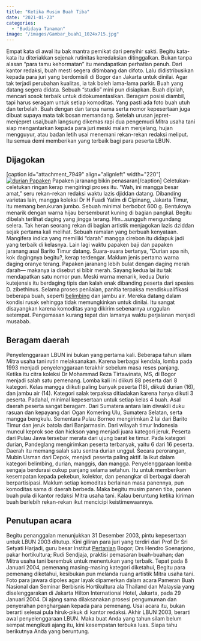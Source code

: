 ```yaml
---
title: "Ketika Musim Buah Tiba"
date: "2021-01-23"
categories: 
  - "Budidaya Tanaman"
image: "/images/Gambar_buah1_1024x715.jpg"
---
```


Empat kata di awal itu bak mantra pemikat dari penyihir sakti. Begitu kata-kata itu diteriakkan sejenak rutinitas keredaksian ditinggalkan. Bukan tanpa alasan “para tamu kehormatan” itu mendapatkan perhatian penuh. Dari kantor redaksi, buah mesti segera ditimbang dan difoto. Lalu didistribusikan kepada para juri yang berdomisili di Bogor dan Jakarta untuk dinilai. Agar tak terjadi perubahan kualitas, ia tak boleh lama-lama parkir. Buah yang datang segera didata. Sebuah “studio” mini pun disiapkan. Buah dipilah, mencari sosok terbaik untuk didokumentasikan. Beragam posisi diambil, tapi harus seragam untuk setiap komoditas. Yang pasti ada foto buah utuh dan terbelah. Buah dengan dan tanpa nama serta nomor kepesertaan juga dibuat supaya mata tak bosan memandang. Setelah urusan jepret-menjepret usai,buah langsung dikemas rapi dua pengemudi Mitra usaha tani siap mengantarkan kepada para juri meski malam menjelang, hujan mengguyur, atau badan letih usai menemani rekan-rekan redaksi meliput. Itu semua demi memberikan yang terbaik bagi para peserta LBUN.

## Dijagokan

\[caption id="attachment\_7949" align="alignleft" width="220"\][![durian Papaken](/images/Gambar_buah2_896x768.jpg)](http://localhost/mitra/wp-content/uploads/2021/01/Gambar_buah2_896x768.jpg) Papaken jaranang bikin penasaran\[/caption\] Celetukan-celetukan ringan kerap mengiringi proses itu. “Wah, ini mangga besar amat,” seru rekan-rekan redaksi waktu lazis djiddan datang. Dibanding varietas lain, mangga koleksi Dr H Fuadi Yatim di Cipinang, Jakarta Timur, itu memang berukuran jumbo. Sebuah minimal berbobot 600 g. Bentuknya menarik dengan warna hijau bersemburat kuning di bagian pangkal. Begitu dibelah terlihat daging yang jingga terang. Hm...sungguh mengundang selera. Tak heran seorang rekan di bagian artistik menjagokan lazis dziddan sejak pertama kali melihat. Sebuah ramalan yang berbuah kenyataan. Mangifera indica yang memiliki “darah” mangga cirebon itu didapuk jadi yang terbaik di kelasnya. Lain lagi waktu papaken baji dan papaken jaranang asal Barito Timur datang. Suara-suara bertanya, "Durian apa nih, kok dagingnya begitu?, kerap terdengar. Maklum jenis pertama warna daging oranye terang. Papaken jaranang lebih bulat dengan daging merah darah— makanya ia disebut si bibir merah. Sayang kedua lai itu tak mendapatkan satu nomor pun. Meski warna menarik, kedua Durio kutejensis itu berdaging tipis dan kalah enak dibanding peserta dari spesies D. zibethinus. Selama proses penilaian, panitia terpaksa mendiskualifikasi beberapa buah, seperti [belimbing](http://localhost/mitra/topik/belimbing "belimbing") dan jambu air. Mereka datang dalam kondisi rusak sehingga tidak memungkinkan untuk dinilai. Itu sangat disayangkan karena komoditas yang dikirim sebenarnya unggulan setempat. Pengemasan kurang tepat dan lamanya waktu perjalanan menjadi musabab.

## Beragam daerah

Penyelenggaraan LBUN ini bukan yang pertama kali. Beberapa tahun silam Mitra usaha tani rutin melaksanakan. Karena berbagai kendala, lomba pada 1993 menjadi penyelenggaraan terakhir sebelum masa reses panjang. Ketika itu citra koleksi Dr Mohammad Reza Tirtawinata, MS, di Bogor menjadi salah satu pemenang. Lomba kali ini diikuti 88 peserta dari 8 kategori. Kelas mangga diikuti paling banyak peserta (18), diikuti durian (16), dan jambu air (14). Kategori salak terpaksa ditiadakan karena hanya dikuti 3 peserta. Padahal, minimal kepesertaan untuk setiap kelas 4 buah. Asal daerah peserta sangat beragam. Dari Sumatera antara lain diwakili duku rasuan dan kepayang dari Ogan Komering Ulu, Sumatera Selatan, serta mangga bengkulu. Sementara Pulau Borneo mengirimkan 2 lai dari Barito Timur dan jeruk batola dari Banjarmasin. Dari wilayah timur Indonesia muncul keprok soe dan hickson yang menjadi juara kategori jeruk. Peserta dari Pulau Jawa tersebar merata dari ujung barat ke timur. Pada kategori durian, Pandeglang mengirimkan peserta terbanyak, yaitu 6 dari 16 peserta. Daerah itu memang salah satu sentra durian unggul. Secara perorangan, Mubin Usman dari Depok, menjadi peserta paling aktif. Ia ikut dalam kategori belimbing, durian, manggis, dan mangga. Penyelenggaraan lomba sengaja berdurasi cukup panjang selama setahun. Itu untuk memberikan kesempatan kepada pekebun, kolektor, dan penangkar di berbagai daerah berpartisipasi. Maklum setiap komoditas berlainan masa panennya, pun komoditas sama di daerah berbeda. Maka begitu musim panen tiba, panen buah pula di kantor redaksi Mitra usaha tani. Kalau beruntung ketika kiriman buah berlebih rekan-rekan ikut mencicipi keistimewaannya.

## Penutupan acara

Begitu penanggalan menunjukkan 31 Desember 2003, pintu kepesertaan untuk LBUN 2003 ditutup. Kini giliran para juri yang terdiri dari Prof Dr Sri Setyati Harjadi, guru besar Institut [Pertanian](http://localhost/mitra/pertanian "Pertanian") Bogor; Drs Hendro Soenarjono, pakar hortikultura; Rudi Sendjaja, praktisi pemasaran buah-buahan; dan Mitra usaha tani berembuk untuk menentukan yang terbaik. Tepat pada 8 Januari 2004, pemenang masing-masing kategori diketahui, Begitu para pemenang diketahui, kesibukan pun melanda ruang artistik Mitra usaha tani. Foto para jawara dipoles agar layak dipamerkan dalam acara Pameran Buah Nasional dan Seminar Berbisnis Hortikultura ala Thailand dan Malaysia yang diselenggarakan di Jakarta Hilton International Hotel, Jakarta, pada 29 Januari 2004. Di ajang sama dilaksanakan prosesi pengumuman dan penyerahan penghargaan kepada para pemenang. Usai acara itu, bukan berarti selesai pula hiruk-pikuk di kantor redaksi. Akhir LBUN 2003, berarti awal penyelenggaraan LBUN. Maka buat Anda yang tahun silam belum sempat mengikuti ajang itu, kini kesempatan terbuka luas. Siapa tahu berikutnya Anda yang beruntung.
